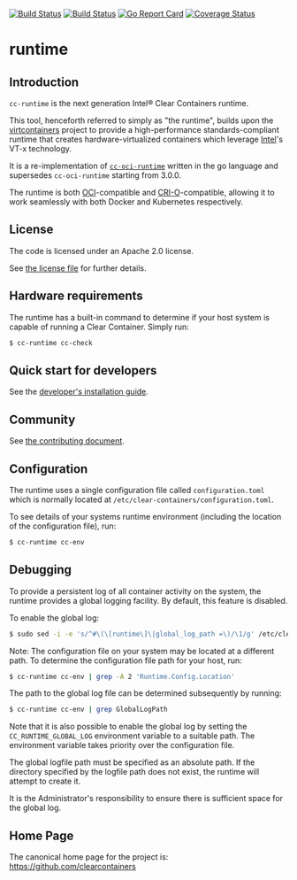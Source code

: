 [![Build Status](https://travis-ci.org/clearcontainers/runtime.svg?branch=master)](https://travis-ci.org/clearcontainers/runtime)
[![Build Status](https://semaphoreci.com/api/v1/clearcontainers/runtime/branches/master/shields_badge.svg)](https://semaphoreci.com/clearcontainers/runtime)
[![Go Report Card](https://goreportcard.com/badge/github.com/clearcontainers/runtime)](https://goreportcard.com/report/github.com/clearcontainers/runtime)
[![Coverage Status](https://coveralls.io/repos/github/clearcontainers/runtime/badge.svg?branch=master)](https://coveralls.io/github/clearcontainers/runtime?branch=master)

# runtime

## Introduction

`cc-runtime` is the next generation Intel® Clear Containers runtime.

This tool, henceforth referred to simply as "the runtime", builds upon
the [virtcontainers](https://github.com/containers/virtcontainers)
project to provide a high-performance standards-compliant runtime that
creates hardware-virtualized containers which leverage
[Intel](https://www.intel.com/)'s VT-x technology.

It is a re-implementation of [`cc-oci-runtime`](https://github.com/01org/cc-oci-runtime) written in the go language and supersedes `cc-oci-runtime` starting from 3.0.0.

The runtime is both [OCI](https://github.com/opencontainers/runtime-spec)-compatible and [CRI-O](https://github.com/kubernetes-incubator/cri-o)-compatible, allowing it to work seamlessly with both Docker and Kubernetes respectively.

## License

The code is licensed under an Apache 2.0 license.

See [the license file](https://github.com/clearcontainers/runtime/blob/master/LICENSE) for further details.

## Hardware requirements

The runtime has a built-in command to determine if your host system is capable of running a Clear Container. Simply run:

```bash
$ cc-runtime cc-check
```

## Quick start for developers

See the [developer's installation guide](https://github.com/clearcontainers/runtime/blob/master/docs/developers-clear-containers-install.md).

## Community

See [the contributing document](https://github.com/clearcontainers/runtime/blob/master/CONTRIBUTING.md).

## Configuration

The runtime uses a single configuration file called `configuration.toml` which is normally located at `/etc/clear-containers/configuration.toml`.

To see details of your systems runtime environment (including the location of the configuration file), run:

```bash
$ cc-runtime cc-env
```

## Debugging

To provide a persistent log of all container activity on the system, the runtime
provides a global logging facility. By default, this feature is disabled.

To enable the global log:

```bash
$ sudo sed -i -e 's/^#\(\[runtime\]\|global_log_path =\)/\1/g' /etc/clear-containers/containers.toml
```

Note: The configuration file on your system may be located at a different path. To
determine the configuration file path for your host, run:

```bash
$ cc-runtime cc-env | grep -A 2 'Runtime.Config.Location'
```

The path to the global log file can be determined subsequently by
running:

```bash
$ cc-runtime cc-env | grep GlobalLogPath
```

Note that it is also possible to enable the global log by setting  the
`CC_RUNTIME_GLOBAL_LOG` environment variable to a suitable path. The
environment variable takes priority over the configuration file.

The global logfile path must be specified as an absolute path. If the
directory specified by the logfile path does not exist, the runtime will
attempt to create it.

It is the Administrator's responsibility to ensure there is sufficient
space for the global log.

## Home Page

The canonical home page for the project is: https://github.com/clearcontainers

